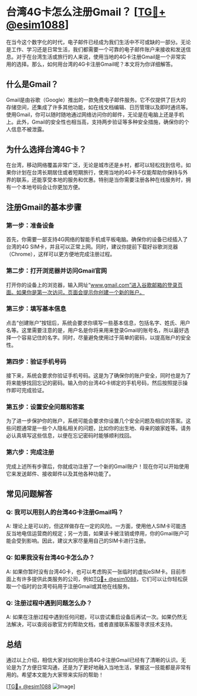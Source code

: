# 台湾4G卡怎么注册Gmail？ [[TG💪+ @esim1088](https://t.me/s/esim1088)]

在当今这个数字化的时代，电子邮件已经成为我们生活中不可或缺的一部分。无论是工作、学习还是日常生活，我们都需要一个可靠的电子邮件账户来接收和发送信息。对于在台湾生活或旅行的人来说，使用当地的4G卡注册Gmail是一个非常实用的选择。那么，如何用台湾的4G卡注册Gmail呢？本文将为你详细解答。

## 什么是Gmail？

Gmail是由谷歌（Google）推出的一款免费电子邮件服务。它不仅提供了巨大的存储空间，还集成了许多其他功能，如在线文档编辑、日历管理以及即时通讯等。使用Gmail，你可以随时随地通过网络访问你的邮件，无论是在电脑上还是手机上。此外，Gmail的安全性也相当高，支持两步验证等多种安全措施，确保你的个人信息不被泄露。

## 为什么选择台湾4G卡？

在台湾，移动网络覆盖非常广泛，无论是城市还是乡村，都可以轻松找到信号。如果你计划在台湾长期居住或者短期旅行，使用当地的4G卡不仅能帮助你保持与外界的联系，还能享受本地的服务和优惠。特别是当你需要注册各种在线服务时，拥有一个本地号码会让你更加方便。

## 注册Gmail的基本步骤

### 第一步：准备设备

首先，你需要一部支持4G网络的智能手机或平板电脑。确保你的设备已经插入了台湾的4G SIM卡，并且可以正常上网。同时，建议你提前下载好谷歌浏览器（Chrome），这样可以更方便地完成注册过程。

### 第二步：打开浏览器并访问Gmail官网

打开你的设备上的浏览器，输入网址“www.gmail.com”进入谷歌邮箱的登录页面。如果你是第一次访问，页面会提示你创建一个新的账户。

### 第三步：填写基本信息

点击“创建账户”按钮后，系统会要求你填写一些基本信息，包括名字、姓氏、用户名等。这里需要注意的是，用户名是你将来用来登录Gmail的账号名，所以最好选择一个容易记住的名字。同时，尽量避免使用过于简单的密码，以提高账户的安全性。

### 第四步：验证手机号码

接下来，系统会要求你验证手机号码。这是为了确保你的账户安全，同时也是为了将来能够找回忘记的密码。输入你的台湾4G卡绑定的手机号码，然后按照提示操作即可完成验证。

### 第五步：设置安全问题和答案

为了进一步保护你的账户，系统可能会要求你设置几个安全问题及相应的答案。这些问题通常是一些个人隐私相关的问题，比如你的出生地、母亲的娘家姓等。请务必认真填写这些信息，以便在忘记密码时能够顺利找回。

### 第六步：完成注册

完成上述所有步骤后，你就成功注册了一个新的Gmail账户！现在你可以开始使用它来发送邮件、接收邮件以及其他各种功能了。

## 常见问题解答

### Q: 我可以用别人的台湾4G卡注册Gmail吗？

A: 理论上是可以的，但这样做存在一定的风险。一方面，使用他人SIM卡可能违反当地电信运营商的规定；另一方面，如果该卡被注销或停用，你的Gmail账户可能会受到影响。因此，建议大家尽量用自己的SIM卡进行注册。

### Q: 如果我没有台湾4G卡怎么办？

A: 如果你暂时没有台湾4G卡，也可以考虑购买一张临时的虚拟eSIM卡。目前市面上有许多提供此类服务的公司，例如[TG💪+ @esim1088](https://t.me/s/esim1088)，它们可以让你轻松获取一个临时的台湾号码用于注册Gmail或其他在线服务。

### Q: 注册过程中遇到问题怎么办？

A: 如果在注册过程中遇到任何问题，可以尝试重启设备后再试一次。如果仍然无法解决，可以查阅谷歌官方的帮助文档，或者直接联系客服寻求技术支持。

## 总结

通过以上介绍，相信大家对如何用台湾4G卡注册Gmail已经有了清晰的认识。无论是为了方便日常沟通，还是为了更好地融入当地生活，掌握这一技能都是非常有用的。希望本文能为大家带来实际的帮助！

[[TG💪+ @esim1088](https://t.me/s/esim1088) ![Image](https://i.postimg.cc/4NQfJmqS/Snipaste-2025-05-13-00-14-12.png)]